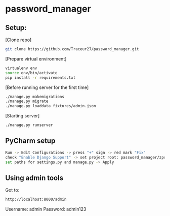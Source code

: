 # password_manager

## Setup:
[Clone repo]
```bash
git clone https://github.com/Traceur27/password_manager.git
```

[Prepare virtual environment]
```bash
virtualenv env
source env/bin/activate
pip install -r requirements.txt
```

[Before running server for the first time]
```bash
./manage.py makemigrations
./manage.py migrate
./manage.py loaddata fixtures/admin.json
```

[Starting server]
```bash
./manage.py runserver
```

## PyCharm setup
```bash
Run -> Edit Configurations -> press "+" sign -> red mark "Fix"
check "Enable Django Support" -> set project root: password_manager/zpr
set paths for settings.py and manage.py -> Apply
```

## Using admin tools
Got to:
```bash
http://localhost:8000/admin
```
Username: admin
Password: admin123
